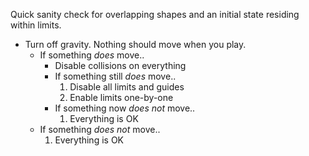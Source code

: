 Quick sanity check for overlapping shapes and an initial state residing within limits.

- Turn off gravity. Nothing should move when you play.
    - If something *does* move..
        - Disable collisions on everything
        - If something still *does* move..
            1. Disable all limits and guides
            2. Enable limits one-by-one
        - If something now *does not* move..
            1. Everything is OK
    - If something *does not* move..
        1. Everything is OK
